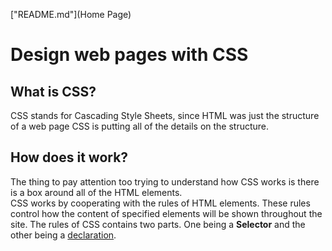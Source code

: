 ["README.md"](Home Page)

<title>DISCUSSION_05</title>
<body>
        <h1>Design web pages with CSS</h1>
        <h2>What is CSS?</h2>
        CSS stands for Cascading Style Sheets, since HTML was just the structure of a web page CSS is putting all of the details on the structure.
        <h2>How does it work?</h2>
        The thing to pay attention too trying to understand how CSS works is there is a box around all of the HTML elements. <br>
        CSS works by cooperating with the rules of HTML elements. These rules control how the content of specified elements will be shown throughout the site.
        The rules of CSS contains two parts. One being a <b>Selector</b> and the other being a <u>declaration</u>.
</body>
